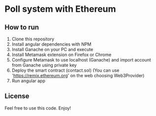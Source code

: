 # Poll system with Ethereum

## How to run

1. Clone this repository
2. Install angular dependencies with NPM
3. Install Ganache on your PC and execute
4. Install Metamask extension on Firefox or Chrome
5. Configure Metamask to use localhost (Ganache) and import account from Ganache using private key
6. Deploy the smart contract (contact.sol) (You can use 'https://remix.ethereum.org' on the web choosing Web3Provider)
7. Run angular app

## License

Feel free to use this code. Enjoy!
